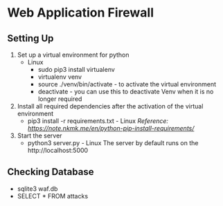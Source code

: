 # Web Application Firewall 

## Setting Up
1. Set up a virtual environment for python
    * Linux
        * sudo pip3 install virtualenv 
        * virtualenv venv
        * source ./venv/bin/activate - to activate the virtual environment
        * deactivate - you can use this to deactivate Venv when it is no longer required
2. Install all required dependencies after the activation of the virtual environment
    * pip3 install -r requirements.txt - Linux 
*Reference: https://note.nkmk.me/en/python-pip-install-requirements/* 
3. Start the server 
    * python3 server.py - Linux
    The server by default runs on the http://localhost:5000

## Checking Database
* sqlite3 waf.db
* SELECT * FROM attacks

